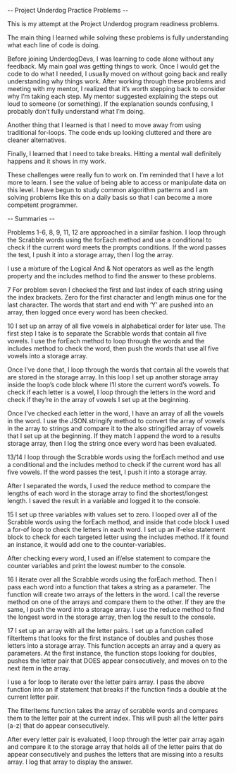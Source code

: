 -- Project Underdog Practice Problems --

This is my attempt at the Project Underdog program readiness problems. 

The main thing I learned while solving these problems is fully understanding what each line of code is doing. 

Before joining UnderdogDevs, I was learning to code alone without any feedback. My main goal was getting things to work. Once I would get the code to do what I needed, I usually moved on without going back and really understanding why things work. After working through these problems and meeting with my mentor, I realized that it’s worth stepping back to consider why I’m taking each step. My mentor suggested explaining the steps out loud to someone (or something). If the explanation sounds confusing, I probably don’t fully understand what I’m doing. 

Another thing that I learned is that I need to move away from using traditional for-loops. The code ends up looking cluttered and there are cleaner alternatives. 

Finally, I learned that I need to take breaks. Hitting a mental wall definitely happens and it shows in my work. 

These challenges were really fun to work on. I’m reminded that I have a lot more to learn. I see the value of being able to access or manipulate data on this level. I have begun to study common algorithm patterns and I am solving problems like this on a daily basis so that I can become a more competent programmer.  


-- Summaries --

Problems 1-6, 8, 9, 11, 12 are approached in a similar fashion. I loop through the Scrabble words using the forEach method and use a conditional to check if the current word meets the prompts conditions. If the word passes the test, I push it into a storage array, then I log the array.

I use a mixture of the Logical And & Not operators as well as the length property and the includes method to find the answer to these problems.

7
For problem seven I checked the first and last index of each string using the index brackets. Zero for the first character and length minus one for the last character. The words that start and end with ‘Y’ are pushed into an array, then logged once every word has been checked.

10
I set up an array of all five vowels in alphabetical order for later use. The first step I take is to separate the Scrabble words that contain all five vowels. I use the forEach method to loop through the words and the includes method to check the word, then push the words that use all five vowels into a storage array.

Once I’ve done that, I loop through the words that contain all the vowels that are stored in the storage array. In this loop I set up another storage array inside the loop’s code block where I’ll store the current word’s vowels. To check if each letter is a vowel, I loop through the letters in the word and check if they’re in the array of vowels I set up at the beginning.

Once I’ve checked each letter in the word, I have an array of all the vowels in the word. I use the JSON.stringify method to convert the array of vowels in the array to strings and compare it to the also stringified array of vowels that I set up at the beginning. If they match I append the word to a results storage array, then I log the string once every word has been evaluated.

13/14 
I loop through the Scrabble words using the forEach method and use a conditional and the includes method to check if the current word has all five vowels. If the word passes the test, I push it into a storage array.

After I separated the words, I used the reduce method to compare the lengths of each word in the storage array to find the shortest/longest length. I saved the result in a variable and logged it to the console.



15
I set up three variables with values set to zero. I looped over all of the Scrabble words using the forEach method, and inside that code block I used a for-of loop to check the letters in each word. I set up an if-else statement block to check for each targeted letter using the includes method. If it found an instance, it would add one to the counter-variables.

After checking every word, I used an if/else statement to compare the counter variables and print the lowest number to the console.


16
I iterate over all the Scrabble words using the forEach method. Then I pass each word into a function that takes a string as a parameter. The function will create two arrays of the letters in the word. I call the reverse method on one of the arrays and compare them to the other. If they are the same, I push the word into a storage array. I use the reduce method to find the longest word in the storage array, then log the result to the console.

17
I set up an array with all the letter pairs. I set up a function called filterItems that looks for the first instance of doubles and pushes those letters into a storage array. This function accepts an array and a query as parameters. At the first instance, the function stops looking for doubles, pushes the letter pair that DOES appear consecutively, and moves on to the next item in the array.

I use a for loop to iterate over the letter pairs array. I pass the above function into an if statement that breaks if the function finds a double at the current letter pair.

The filterItems function takes the array of scrabble words and compares them to the letter pair at the current index. This will push all the letter pairs (a-z) that do appear consecutively.

After every letter pair is evaluated, I loop through the letter pair array again and compare it to the storage array that holds all of the letter pairs that do appear consecutively and pushes the letters that are missing into a results array. I log that array to display the answer.

